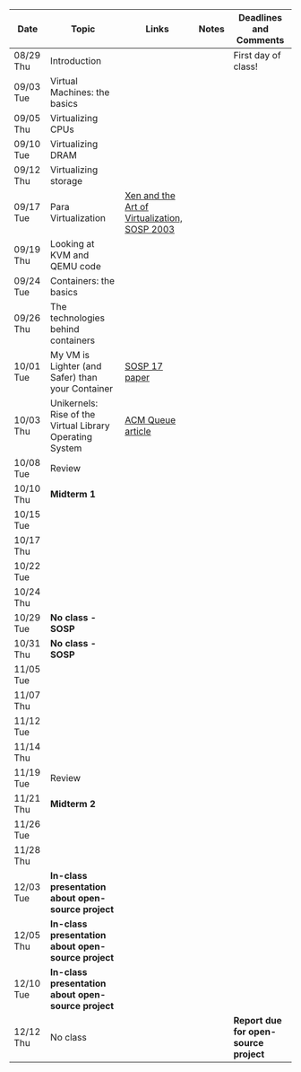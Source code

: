 | Date | Topic | Links | Notes | Deadlines and Comments |
|------|-------|-------|-------|-----------|
| 08/29 Thu     |   Introduction    |       |       | First day of class!         |
|09/03 Tue|Virtual Machines: the basics||||
|09/05 Thu|Virtualizing CPUs||||
|09/10 Tue|Virtualizing DRAM||||
|09/12 Thu|Virtualizing storage||||
|09/17 Tue|Para Virtualization|[Xen and the Art of Virtualization, SOSP 2003](https://cse.buffalo.edu/~stevko/courses/cse704/fall10/papers/2003-xensosp.pdf)|||
|09/19 Thu|Looking at KVM and QEMU code||||
|09/24 Tue|Containers: the basics||||
|09/26 Thu|The technologies behind containers||||
|10/01 Tue|My VM is Lighter (and Safer) than your Container|[SOSP 17 paper](http://cnp.neclab.eu/projects/lightvm/lightvm.pdf)|||
|10/03 Thu|Unikernels: Rise of the Virtual Library Operating System|[ACM Queue article](https://www.seltzer.com/margo/teaching/CS508.19/papers/madhavapeddy13.pdf)|||
|10/08 Tue|Review||||
|10/10 Thu|**Midterm 1**||||
|10/15 Tue|||||
|10/17 Thu|||||
|10/22 Tue|||||
|10/24 Thu|||||
|10/29 Tue|**No class - SOSP**||||
|10/31 Thu|**No class - SOSP**||||
|11/05 Tue|||||
|11/07 Thu|||||
|11/12 Tue|||||
|11/14 Thu|||||
|11/19 Tue|Review||||
|11/21 Thu|**Midterm 2**||||
|11/26 Tue|||||
|11/28 Thu|||||
|12/03 Tue|**In-class presentation about open-source project**||||
|12/05 Thu|**In-class presentation about open-source project**||||
|12/10 Tue|**In-class presentation about open-source project**||||
|12/12 Thu|No class|||**Report due for open-source project**|
